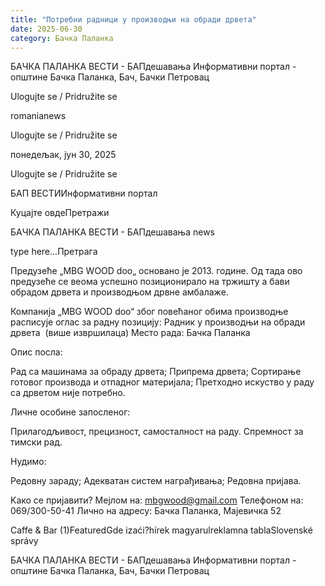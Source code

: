 ```yaml
---
title: "Потребни радници у производњи на обради дрвета"
date: 2025-06-30
category: Бачка Паланка
---
```


БАЧКА ПАЛАНКА ВЕСТИ - БАПдешавања Информативни портал - општине Бачка Паланка, Бач, Бачки Петровац

Ulogujte se / Pridružite se

romanianews

Ulogujte se / Pridružite se

понедељак, јун 30, 2025

Ulogujte se / Pridružite se

БАП ВЕСТИИнформативни портал

Куцајте овдеПретражи

БАЧКА ПАЛАНКА ВЕСТИ - БАПдешавања news

type here...Претрага

Предузеће „MBG WOOD doo„ основано је 2013. године. Од тада ово предузеће се веома успешно позиционирало на тржишту а бави обрадом дрвета и производњом дрвне амбалаже.



Компанија „MBG WOOD doo“ због повећаног обима производње расписује оглас за радну позицију:
Радник у производњи на обради дрвета
 (више извршилаца)
Место рада: Бачка Паланка


Oпис посла:

Рад са машинама за обраду дрвета;
Припрема дрвета;
Сортирање готовог производа и отпадног материјала;
Претходно искуство у раду са дрветом није потребно.

Личне особине запосленог:

Прилагодљивост, прецизност, самосталност на раду.
Спремност за тимски рад.

Нудимо:

Редовну зараду;
Адекватан систем награђивања;
Редовна пријава.





Kaко се пријавити?
Mејлом на: mbgwood@gmail.com
Teлефоном на: 069/300-50-41
Лично на адресу: Бачка Паланка, Мајевичка 52

Caffe & Bar (1)FeaturedGde izaći?hírek magyarulreklamna tablaSlovenské správy

БАЧКА ПАЛАНКА ВЕСТИ - БАПдешавања Информативни портал - општине Бачка Паланка, Бач, Бачки Петровац

